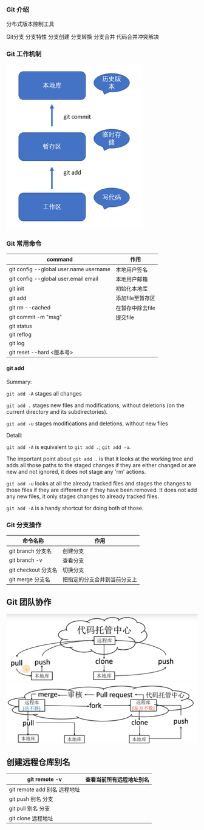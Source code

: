 ### Git 介绍
分布式版本控制工具

Git分支 分支特性 分支创建 分支转换 分支合并 代码合并冲突解决

### Git 工作机制
![Git-work-flow](images/Git-work-flow.png)

### Git 常用命令
| command                                | 作用             |
| -------------------------------------- | ---------------- |
| git config --global user.name username | 本地用户签名     |
| git config --global user.email email   | 本地用户邮箱     |
| git init                               | 初始化本地库     |
| git add <file>                         | 添加file至暂存区 |
| git rm --cached <file>                 | 在暂存中除去file |
| git commit -m "msg" <file>             | 提交file         |
| git status                             |                  |
| git reflog                             |                  |
| git log                                |                  |
| git reset --hard <版本号>              |                  |

#### git add
Summary:

`git add -A` stages all changes

`git add .` stages new files and modifications, without deletions (on the current directory and its subdirectories).

`git add -u` stages modifications and deletions, without new files

Detail:

`git add -A` is equivalent to `git add .`; `git add -u`.

The important point about `git add .` is that it looks at the working tree and adds all those paths to the staged changes if they are either changed or are new and not ignored, it does not stage any 'rm' actions.

`git add -u` looks at all the already tracked files and stages the changes to those files if they are different or if they have been removed. It does not add any new files, it only stages changes to already tracked files.

`git add -A` is a handy shortcut for doing both of those.


### Git 分支操作
| 命令名称            | 作用                         |
| ------------------- | ---------------------------- |
| git branch 分支名   | 创建分支                     |
| git branch -v       | 查看分支                     |
| git checkout 分支名 | 切换分支                     |
| git merge 分支名    | 把指定的分支合并到当前分支上 |

## Git 团队协作
![Git-team-corporate](images/Git-team-corporate.png)
![Git-polyteams-corporate](images/Git-polyteams-corporate.png)

## 创建远程仓库别名
| git remote -v                | 查看当前所有远程地址别名 |
| ---------------------------- | ------------------------ |
| git remote add 别名 远程地址 |                          |
| git push 别名 分支           |                          |
| git pull 别名 分支           |                          |
| git clone 远程地址           |
